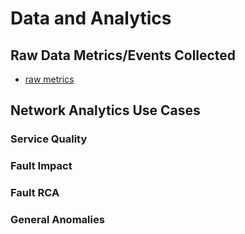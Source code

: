 # Data and Analytics


## Raw Data Metrics/Events Collected

* [raw metrics](rawmetrics.md)

## Network Analytics Use Cases

### Service Quality

### Fault Impact

### Fault RCA

### General Anomalies

